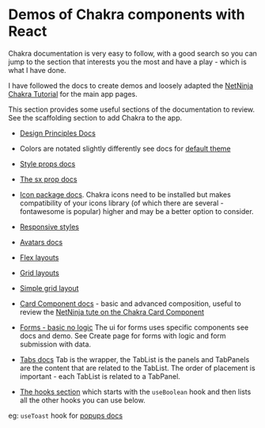
# Demos of Chakra components with React

Chakra documentation is very easy to follow, with a good search so you can jump to the section that interests you the most and have a play - which is what I have done.

I have followed the docs to create demos and loosely adapted the [NetNinja Chakra Tutorial](https://www.youtube.com/playlist?list=PL4cUxeGkcC9hcnIeryurNMMcGBHp7AYlP) for the main app pages.

This section provides some useful sections of the documentation to review. See the scaffolding section to add Chakra to the app. 

- [Design Principles Docs](https://chakra-ui.com/getting-started/principles)
- Colors are notated slightly differently see docs for [default theme](https://chakra-ui.com/docs/styled-system/theme)

- [Style props docs](https://chakra-ui.com/docs/styled-system/style-props)
- [The sx prop docs](https://chakra-ui.com/docs/styled-system/the-sx-prop)
- [Icon package docs](https://chakra-ui.com/docs/components/icon/usage). Chakra icons need to be installed but makes compatibility of your icons library (of which there are several - fontawesome is popular) higher and may be a better option to consider.
- [Responsive styles](https://v2.chakra-ui.com/docs/styled-system/responsive-styles)
- [Avatars docs](https://v2.chakra-ui.com/docs/components/avatar/usage)

- [Flex layouts](https://v2.chakra-ui.com/docs/components/flex/usage)
- [Grid layouts](https://v2.chakra-ui.com/docs/components/grid) 
- [Simple grid layout](https://v2.chakra-ui.com/docs/components/simple-grid)

- [Card Component docs](https://v2.chakra-ui.com/docs/components/card/usage) - basic and advanced composition, useful to review the [NetNinja tute on the Chakra Card Component](https://www.youtube.com/watch?v=pExAE289j9s&t=256s)

- [Forms - basic no logic](https://v2.chakra-ui.com/docs/components/form-control/usage) The ui for forms uses specific components see docs and demo. See Create page for forms  with logic and form submission with data.

- [Tabs docs](https://v2.chakra-ui.com/docs/components/tabs/usage) Tab is the wrapper, the TabList is the panels and TabPanels are the content that are related to the TabList. The order of placement is important - each TabList is related to a TabPanel.

- [The hooks section](https://chakra-ui.com/docs/hooks/use-boolean) which starts with the `useBoolean` hook and then lists all the other hooks you can use below.

eg: `useToast` hook for [popups docs](https://v2.chakra-ui.com/docs/components/toast/usage)
